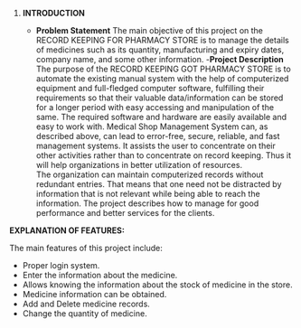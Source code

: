 1.	**INTRODUCTION**
 
    - **Problem Statement**
The main objective of this project on the RECORD KEEPING FOR PHARMACY STORE is to manage the details of medicines such as its quantity, manufacturing and expiry dates, company name, and some other information.
    -**Project Description**
     The purpose of the RECORD KEEPING GOT PHARMACY STORE is to automate the existing manual system with the help of computerized equipment and full-fledged computer software, fulfilling their requirements so that their valuable data/information can be stored for a longer period with easy accessing and manipulation of the same.  The required software and hardware are easily available and easy to work with. 
      Medical Shop Management System can, as described above, can lead to error-free, secure, reliable, and fast management systems. It assists the user to concentrate on their other activities rather than to concentrate on record keeping.  Thus it will help organizations in better utilization of resources.   
      The organization can maintain computerized records without redundant entries.  That means that one need not be distracted by information that is not relevant while being able to reach the information. The project describes how to manage for good performance and better services for the clients.

**EXPLANATION OF FEATURES:**

The main features of this project include:
-	Proper login system.
-	Enter the information about the medicine.
-	Allows knowing the information about the stock of medicine in the store.
-	Medicine information can be obtained.
-	Add and Delete medicine records.
-	Change the quantity of medicine.
